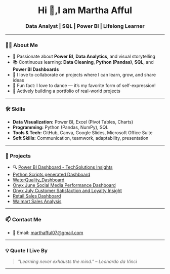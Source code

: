 <h1 align="center">Hi 👋,I am Martha Afful </h1>
<h3 align="center"> Data Analyst | SQL | Power BI | Lifelong Learner</h3>

---

### 👩‍💻 About Me

- 🎯 Passionate about **Power BI**, **Data Analytics**, and visual storytelling  
- 📚 Continuous learning: **Data Cleaning**, **Python (Pandas)**, **SQL**, and **Power BI Dashboards**  
- 🤝 I love to collaborate on projects where I can learn, grow, and share ideas  
- 💃 Fun fact: I love to dance — it’s my favorite form of self-expression!  
- 🌱 Actively building a portfolio of real-world projects

---

### 🛠 Skills

- **Data Visualization:** Power BI, Excel (Pivot Tables, Charts)  
- **Programming:** Python (Pandas, NumPy), SQL  
- **Tools & Tech:** GitHub, Canva, Google Slides, Microsoft Office Suite  
- **Soft Skills:** Communication, teamwork, adaptability, presentation

---

### 📂 Projects

- 🔍 [Power BI Dashboard - TechSolutions Insights](https://github.com/Mart07-hub/PowerBI_Tech_Dashboard)
-  [Python Scripts generated Dashboard](https://github.com/Mart07-hub/PowerBI_streamflix)
-  [WaterQuality_Dashboard](https://github.com/Mart07-hub/PowerBI_waterQuality)
- [Onyx June Social Media Performance Dashboard](https://github.com/Mart07-hub/Onyx-june-social-media-dashboard)
- [Onyx July Customer Satisfaction and Loyalty Insight](https://github.com/Mart07-hub/onyx-july-customer-satisfaction-dashboard/blob/main/Onyx%20july%20Customer%20Satisfaction%20and%20Loyalty%20Dashboard.pbix)
- [Retail Sales Dashboard](https://github.com/Mart07-hub/retail-sales-dashboard/blob/main/Eleevo%20Task%208.pbix)
- [Walmart Sales Analysis](https://github.com/Mart07-hub/Walmart-Sales-Analysis)
   

---

### 📫 Contact Me

- 📧 Email: [marthafful07@gmail.com](mailto:marthafful07@gmail.com)  
  

---

### 💡 Quote I Live By

> *"Learning never exhausts the mind." – Leonardo da Vinci*

---



<!---
Mart07-hub/Mart07-hub is a ✨ special ✨ repository because its `README.md` (this file) appears on your GitHub profile.
You can click the Preview link to take a look at your changes.
--->
